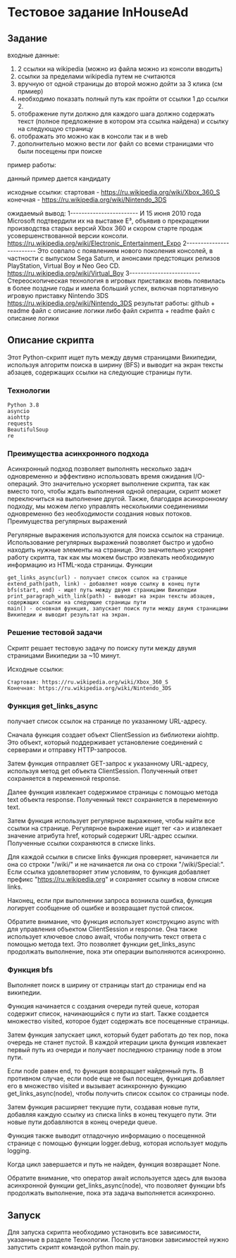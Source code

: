 # Тестовое задание InHouseAd

## Задание

входные данные: 
1) 2 ссылки на wikipedia (можно из файла можно из консоли вводить)
2) ссылки за пределами wikipedia путем не считаются
3) вручную от одной страницы до второй можно дойти за 3 клика (см прмиер)
4) необходимо показать полный путь как пройти от ссылки 1 до ссылки 2. 
5) отображение пути должно для каждого шага должно содержать текст (полное предложение в котором эта ссылка найдена) и ссылку на следующую страницу
6) отображать это можно как в консоли так и в web
7) дополнительно можно вести лог файл со всеми страницами что были посещены при поиске

пример работы:

данный пример дается кандидату

исходные ссылки: стартовая - https://ru.wikipedia.org/wiki/Xbox_360_S
конечная - https://ru.wikipedia.org/wiki/Nintendo_3DS

ожидаемый вывод:
1------------------------
И 15 июня 2010 года Microsoft подтвердили их на выставке E³, объявив о прекращении производства старых версий Xbox 360 и скором старте продаж усовершенствованной версии консоли.
https://ru.wikipedia.org/wiki/Electronic_Entertainment_Expo
2-------------------------
Это совпало с появлением нового поколения консолей, в частности с выпуском Sega Saturn, и анонсами предстоящих релизов PlayStation, Virtual Boy и Neo Geo CD.
https://ru.wikipedia.org/wiki/Virtual_Boy
3-------------------------
Стереоскопическая технология в игровых приставках вновь появилась в более поздние годы и имела больший успех, включая портативную игровую приставку Nintendo 3DS
https://ru.wikipedia.org/wiki/Nintendo_3DS
результат работы:
github + readme файл с описание логики
либо файл скрипта + readme файл с описание логики

## Описание скрипта
Этот Python-скрипт ищет путь между двумя страницами Википедии, используя алгоритм поиска в ширину (BFS) и выводит на экран тексты абзацев, содержащих ссылки на следующие страницы пути.

### Технологии

    Python 3.8
    asyncio
    aiohttp
    requests
    BeautifulSoup
    re


### Преимущества асинхронного подхода

Асинхронный подход позволяет выполнять несколько задач одновременно и эффективно использовать время ожидания I/O-операций. Это значительно ускоряет выполнение скрипта, так как вместо того, чтобы ждать выполнения одной операции, скрипт может переключиться на выполнение другой. Также, благодаря асинхронному подходу, мы можем легко управлять несколькими соединениями одновременно без необходимости создания новых потоков.
Преимущества регулярных выражений

Регулярные выражения используются для поиска ссылок на странице. Использование регулярных выражений позволяет быстро и удобно находить нужные элементы на странице. Это значительно ускоряет работу скрипта, так как мы можем быстро извлекать необходимую информацию из HTML-кода страницы.
Функции

    get_links_async(url) - получает список ссылок на странице
    extend_path(path, link) - добавляет новую ссылку в конец пути
    bfs(start, end) - ищет путь между двумя страницами Википедии
    print_paragraph_with_link(path) - выводит на экран тексты абзацев, содержащих ссылки на следующие страницы пути
    main() - основная функция, запускает поиск пути между двумя страницами Википедии и выводит результат на экран.

### Решение тестовой задачи

Скрипт решает тестовую задачу по поиску пути между двумя страницами Википедии за ~10 минут.

Исходные ссылки:

    Стартовая: https://ru.wikipedia.org/wiki/Xbox_360_S
    Конечная: https://ru.wikipedia.org/wiki/Nintendo_3DS


### Функция get_links_async

получает список ссылок на странице по указанному URL-адресу.

Сначала функция создает объект ClientSession из библиотеки aiohttp. Это объект, который поддерживает установление соединений с серверами и отправку HTTP-запросов.

Затем функция отправляет GET-запрос к указанному URL-адресу, используя метод get объекта ClientSession. Полученный ответ сохраняется в переменной response.

Далее функция извлекает содержимое страницы с помощью метода text объекта response. Полученный текст сохраняется в переменную text.

Затем функция использует регулярное выражение, чтобы найти все ссылки на странице. Регулярное выражение ищет тег \<a> и извлекает значение атрибута href, который содержит URL-адрес ссылки. Полученные ссылки сохраняются в списке links.

Для каждой ссылки в списке links функция проверяет, начинается ли она со строки "/wiki/" и не начинается ли она со строки "/wiki/Special:". Если ссылка удовлетворяет этим условиям, то функция добавляет префикс "https://ru.wikipedia.org" и сохраняет ссылку в новом списке links.

Наконец, если при выполнении запроса возникла ошибка, функция логирует сообщение об ошибке и возвращает пустой список.

Обратите внимание, что функция использует конструкцию async with для управления объектом ClientSession и response. Она также использует ключевое слово await, чтобы получить текст ответа с помощью метода text. Это позволяет функции get_links_async продолжать выполнение, пока эти операции выполняются асинхронно.


### Функция bfs

Выполняет поиск в ширину от страницы start до страницы end на википедии.

Функция начинается с создания очереди путей queue, которая содержит список, начинающийся с пути из start. Также создается множество visited, которое будет содержать все посещенные страницы.

Затем функция запускает цикл, который будет работать до тех пор, пока очередь не станет пустой. В каждой итерации цикла функция извлекает первый путь из очереди и получает последнюю страницу node в этом пути.

Если node равен end, то функция возвращает найденный путь. В противном случае, если node еще не был посещен, функция добавляет его в множество visited и вызывает асинхронную функцию get_links_async(node), чтобы получить список ссылок со страницы node.

Затем функция расширяет текущие пути, создавая новые пути, добавляя каждую ссылку из списка links в конец текущего пути. Эти новые пути добавляются в конец очереди queue.

Функция также выводит отладочную информацию о посещенной странице с помощью функции logger.debug, которая использует модуль logging.

Когда цикл завершается и путь не найден, функция возвращает None.

Обратите внимание, что оператор await используется здесь для вызова асинхронной функции get_links_async(node), что позволяет функции bfs продолжать выполнение, пока эта задача выполняется асинхронно.

## Запуск

Для запуска скрипта необходимо установить все зависимости, указанные в разделе Технологии. После установки зависимостей нужно запустить скрипт командой python main.py.